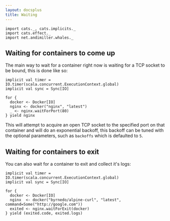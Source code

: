 ```yaml
---
layout: docsplus
title: Waiting
---
```


```tut:invisible
import cats._, cats.implicits._
import cats.effect._
import net.andimiller.whales._
```


## Waiting for containers to come up

The main way to wait for a container right now is waiting for a TCP socket to be bound, this is done like so:

```tut:invisible
implicit val timer = IO.timer(scala.concurrent.ExecutionContext.global)
implicit val sync = Sync[IO]
```

```tut:silent
for {
  docker <- Docker[IO]
  nginx <- docker("nginx", "latest")
  _ <- nginx.waitForPort(80)
} yield nginx
```

This will attempt to acquire an open TCP socket to the specified port on that container and will do an exponential backoff, this backoff can be tuned with the optional parameters, such as `backoffs` which is defaulted to `5`.

## Waiting for containers to exit

You can also wait for a container to exit and collect it's logs:

```tut:invisible
implicit val timer = IO.timer(scala.concurrent.ExecutionContext.global)
implicit val sync = Sync[IO]
```

```tut:silent
for {
  docker <- Docker[IO]
  nginx  <- docker("byrnedo/alpine-curl", "latest", command=Some("http://google.com"))
  exited <- nginx.waitForExit(docker)
} yield (exited.code, exited.logs)
```

